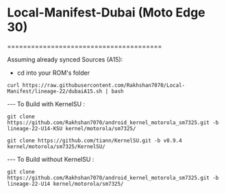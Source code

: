 # Local-Manifest-Dubai (Moto Edge 30)
=======================================

Assuming already synced Sources (A15):
 - cd into your ROM's folder
```
curl https://raw.githubusercontent.com/Rakhshan7070/Local-Manifest/lineage-22/dubaiA15.sh | bash
```
--- To Build with KernelSU :
```
git clone https://github.com/Rakhshan7070/android_kernel_motorola_sm7325.git -b lineage-22-U14-KSU kernel/motorola/sm7325/
    
git clone https://github.com/tiann/KernelSU.git -b v0.9.4 kernel/motorola/sm7325/KernelSU/
```
--- To Build without KernelSU :
```
git clone https://github.com/Rakhshan7070/android_kernel_motorola_sm7325.git -b lineage-22-U14 kernel/motorola/sm7325/
```